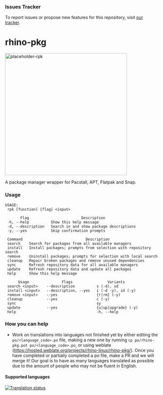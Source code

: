 ### Issues Tracker

To report issues or propose new features for this repository, visit [our tracker](https://github.com/rhino-linux/tracker).

# rhino-pkg
<img width="400" alt="placeholder-rpk" src="https://github.com/rhino-linux/rhino-pkg/assets/104327997/f1089f8d-4caa-4b27-83b7-9cc0a12ab5dc">

A package manager wrapper for Pacstall, APT, Flatpak and Snap.

### Usage
```
USAGE:
 rpk [function] {flag} <input>

       Flag                        Description               
 -h, --help          Show this help message                  
 -d, --description   Search in and show package descriptions 
 -y, --yes           Skip confirmation prompts               

 Command                             Description                           
 search    Search for packages from all available managers                 
 install   Install packages; prompts from selection with repository search 
 remove    Uninstall packages; prompts for selection with local search     
 cleanup   Repair broken packages and remove unused dependencies           
 sync      Refresh repository data for all available managers              
 update    Refresh repository data and update all packages                 
 help      Show this help message                                          

      Usage               Flags                Variants       
 search <input>    --description          s (-d), sd          
 install <input>   --description, --yes   i (-d -y), id (-y)  
 remove <input>    --yes                  {r|rm} (-y)         
 cleanup           --yes                  c (-y)              
 sync                                     sy                  
 update            --yes                  {u|up|upgrade} (-y) 
 help                                     -h, --help          
```

### How you can help
* Work on translations into languages not finished yet by either editing the `po/<language_code>.po` file, making a new one by running `cp po/rhino-pkg.pot po/<language_code>.po`, or using weblate (https://hosted.weblate.org/projects/rhino-linux/rhino-pkg/). Once you have completed or partially completed a po file, make a PR and we will merge it! Our goal is to have as many languages translated as possible due to the amount of people who may not be fluent in English.

#### Supported languages

<a href="https://hosted.weblate.org/engage/rhino-linux/">
<img src="https://hosted.weblate.org/widgets/rhino-linux/-/rhino-pkg/multi-blue.svg" alt="Translation status" />
</a>
